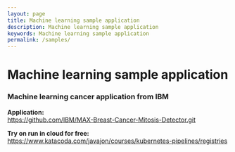 ```yaml
---
layout: page
title: Machine learning sample application
description: Machine learning sample application
keywords: Machine learning sample application
permalink: /samples/
---
```


# Machine learning sample application

### Machine learning cancer application from IBM

**Application:**  
https://github.com/IBM/MAX-Breast-Cancer-Mitosis-Detector.git

**Try on run in cloud for free:**  
https://www.katacoda.com/javajon/courses/kubernetes-pipelines/registries
